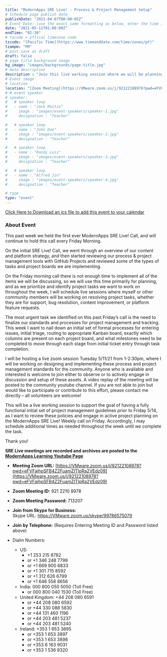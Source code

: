 ```yaml
---
title: "ModernApps SRE Live! - Process & Project Management Setup"
# Schedule page publish date
publishDate: "2021-04-07T00:00:05Z"
# Event Date: (use the exact same formatting as below, enter the time in 12 hour format in the local timezone of the presenter)
date: "2021-05-11T01:00:00Z"
endTime: "02:30"
# tzcode = offical timezone code
tzcode: "[Pacific Time](https://www.timeanddate.com/time/zones/pt)"
tzampm: "PM"
# post save as draft
draft: false
# page title background image
bg_image: "images/backgrounds/page-title.jpg"
# meta description
description : "Join this live working session where we will be planning and implementing process and project management standards, tools and workflows"
# Event image
# location
location: "[Zoom Meeting](https://VMware.zoom.us/j/92122108978?pwd=eFVFajhpSFB4Z2FuamZITlpRa2VEdz09)"
# # event speaker
# speaker:
#   # speaker loop
#   - name : "Jack Mastio"
#     image : "images/event-speakers/speaker-1.jpg"
#     designation : "Teacher"

#   # speaker loop
#   - name : "John Doe"
#     image : "images/event-speakers/speaker-2.jpg"
#     designation : "Teacher"

#   # speaker loop
#   - name : "Randy Luis"
#     image : "images/event-speakers/speaker-3.jpg"
#     designation : "Teacher"

#   # speaker loop
#   - name : "Alfred Jin"
#     image : "images/event-speakers/speaker-4.jpg"
#     designation : "Teacher"

# type
type: "event"
---
```


[Click Here to Download an ics file to add this event to your calendar](https://modernapps.ninja/files/ModernApps_SRE_Live-Project_Management_Setup.zip)

### About Event

This past week we held the first ever ModernApps SRE Live! Call, and will continue to hold this call every Friday Morning. 

On the initial SRE Live! Call, we went through an overview of our content and platform strategy, and then started reviewing our process & project management tools with GitHub Projects and reviewed some of the types of tasks and project boards we are implementing. 

On the Friday morning call there is not enough time to implement all of the items we will be discussing, so we will use this time primarily for planning, and as we prioritize and identify project tasks we want to work on throughout the week, I will schedule live sessions where myself or other community members will be working on resolving project tasks, whether they are for support, bug resolution, content improvement, or platform feature requests. 

The most urgent task we identified on this past Friday’s call is the need to finalize our standards and processes for project management and tracking. This week I want to nail down an initial set of formal processes for entering issues, initial triage, routing to appropriate Kanban board, exactly which columns are present on each project board, and what milestones need to be completed to move through each stage from initial ticket entry through task completion. 

I will be hosting a live zoom session Tuesday 5/11/21 from 1-2:30pm, where I will be working on designing and implementing these process and project management standards for the community. Anyone who is available and interested is welcome to join either to observe or to actively engage in discussion and setup of these assets. A video replay of the meeting will be posted to the community youtube channel. If you are not able to join but would like to participate or contribute to this effort, please contact me directly – all volunteers are welcome!

This will be a live working session to support the goal of having a fully functional initial set of project management guidelines prior to Friday 5/14, as I want to review these policies and engage in active project planning on the ModernApps SRE Live! Weekly call on Friday. Accordingly, I may schedule additional times as needed throughout the week until we complete the task. 

Thank you!
 
**SRE Live meetings are recorded and archives are posted to the [ModernApps Learning Youtube Page](https://www.youtube.com/playlist?list=PLITkokHBfePI9AGrsQDgiTigAzCpV2bau)**  

- **Meeting Zoom URL:** [https://VMware.zoom.us/j/92122108978?pwd=eFVFajhpSFB4Z2FuamZITlpRa2VEdz09](https://VMware.zoom.us/j/92122108978?pwd=eFVFajhpSFB4Z2FuamZITlpRa2VEdz09)  

- **Zoom Meeting ID:** 921 2210 8978  

- **Zoom Meeting Password:** 713207  

- **Join from Skype for Business:**  
Skype URL: https://VMware.zoom.us/skype/99786575079

- **Join by Telephone:** (Requires Entering Meeting ID and Password listed above)  

- Dialin Numbers: 
  - US: 
    - +1 253 215 8782 
    - or +1 346 248 7799 
    - or +1 669 900 6833 
    - or +1 301 715 8592 
    - or +1 312 626 6799 
    - or +1 646 558 8656 
  - India: 000 800 050 5050 (Toll Free) 
    - or 000 800 040 1530 (Toll Free) 
  - United Kingdom: +44 208 080 6591 
    - or +44 208 080 6592 
    - or +44 330 088 5830 
    - or +44 131 460 1196 
    - or +44 203 481 5237 
    - or +44 203 481 5240 
  - Ireland: +353 1 653 3895 
    - or +353 1 653 3897 
    - or +353 1 653 3898 
    - or +353 6 163 9031 
    - or +353 1 536 9320 
